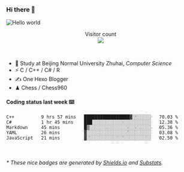 ### Hi there 👋


<img src="https://raw.githubusercontent.com/sagar-viradiya/sagar-viradiya/master/resources/banner.png" alt="Hello world">
<p align="center"> 
  Visitor count<br/>
  <img src="https://profile-counter.glitch.me/youszoe/count.svg" />
</p>

<br/>


- 🍻  Study at Beijing Normal University Zhuhai, _Computer Science_
- ⚡  C / C++ / C# / R
- ✍️  One Hexo Blogger
- ♟  Chess / Chess960 


#### Coding status last week ⌨️

<!--START_SECTION:waka-->
```text
C++          9 hrs 57 mins   █████████████████▓░░░░░░░   70.03 % 
C#           1 hr 45 mins    ███░░░░░░░░░░░░░░░░░░░░░░   12.38 % 
Markdown     45 mins         █▒░░░░░░░░░░░░░░░░░░░░░░░   05.36 % 
YAML         26 mins         ▓░░░░░░░░░░░░░░░░░░░░░░░░   03.08 % 
JavaScript   21 mins         ▓░░░░░░░░░░░░░░░░░░░░░░░░   02.50 % 
```
<!--END_SECTION:waka-->

<br/>
<center><img src="http://ghchart.rshah.org/409ba5/yousazoe" alt="" /></center>


<h6>* These nice badges are generated by <a href="https://shields.io/">Shields.io</a> and <a href="https://github.com/spencerwooo/Substats">Substats</a>.</h6>
